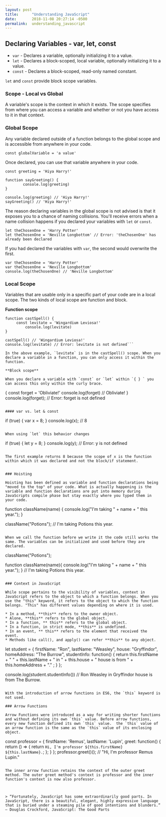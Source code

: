```yaml
---
layout: post
title:      "Understanding JavaScript"
date:       2018-11-08 20:27:14 -0500
permalink:  understanding_javascript
---
```


## Declaring Variables - var, let, const
* `var` - Declares a variable, optionally initializing it to a value.
* `let` - Declares a block-scoped, local variable, optionally initializing it to a value.
* `const` - Declares a block-scoped, read-only named constant.

`let` and `const` provide block scope variables.

### Scope - Local vs Global
A variable's scope is the context in which it exists. The scope specifies from where you can access a variable and whether or not you have access to it in that context. 

### **Global Scope**
Any variable declared outside of a function belongs to the global scope and is accessible from anywhere in your code. 

```const globalVariable = 'a value'```

Once declared, you can use that variable anywhere in your code.

```
const greeting = 'Hiya Harry!'

function sayGreeting() {
        console.log(greeting)
}
			
console.log(greeting) // 'Hiya Harry!'
sayGreeting() // 'Hiya Harry!'
``` 

The reason declaring variables in the global scope is not advised is that it exposes you to a chance of naming collisions. You'll receive errors when a name collision happens if you declared your variables with ```let``` or ```const```.

```
let theChosenOne = 'Harry Potter'
let theChosenOne = 'Neville Longbottom' // Error: 'theChosenOne' has already been declared
```

If you had declared the variables with `var`, the second would overwrite the first.

```
var theChosenOne = 'Harry Potter'
var theChosenOne = 'Neville Longbottom'
console.log(theChosenOne) // 'Neville Longbottom'
```


### **Local Scope**
Variables that are usable only in a specific part of your code are in a local scope. The two kinds of local scope are function and block.

**Function scope**

```
function castSpell() {
     const levitate = 'Wingardium Leviosa!'
		 console.log(levitate)
}

castSpell() // 'Wingardium Leviosa!'
console.log(levitate) // Error: levitate is not defined```

In the above example, `levitate` is in the castSpell() scope. When you declare a variable in a function, you can only access it within the function.

**Block scope**

When you declare a variable with `const` or `let` within `{ } ` you can access this only within the curly brace.

```
{
const forget = 'Obliviate!'
console.log(forget) // Obliviate!
}
console.log(forget); // Error: forget is not defined
```

#### var vs. let & const

```
if (true) {
   var x = 8;
}
console.log(x); // 8
```

When using `let` this behavior changes

```
if (true) {
   let y = 8;
}
console.log(y); // Error: y is not defined
```

The first example returns 8 because the scope of x is the function within which it was declared and not the block/if statement.


### Hoisting

Hoisting has been defined as variable and function declarations being "moved to the top" of your code. What is actually happening is the variable and function declarations are put into memory during JavaScripts compile phase but stay exactly where you typed them in your code. 

```
function className(name) {
     console.log("I'm taking " + name + " this year.");
}

className("Potions"); // I'm taking Potions this year.
```

When we call the function before we write it the code still works the same. The variables can be initialized and used before they are declared.

```
className("Potions");

function className(name){
     console.log("I'm taking " + name + " this year.");
}
// I'm taking Potions this year.
```

### Context in JavaScript

While scope pertains to the visibility of variables, context in JavaScript refers to the object to which a function belongs. When you use the "this" keyword, it refers to the object to which the function belongs. "This" has different values depending on where it is used.

* In a method, **this** refers to the owner object.
* Alone, **this** refers to the global object.
* In a function, ** this** refers to the global object.
* In a function, in strict mode, **this** is undefined.
* In an event, ** this** refers to the element that received the event.
* Methods like call(), and apply() can refer **this** to any object.

```
let student = {
	firstName: "Ron",
	lastName: "Weasley",
	house: "Gryffindor",
	homeAddress: "The Burrow",
	studentInfo: function() {
		return this.firstName + " " + this.lastName + " in " + this.house + " house is from " + this.homeAddress + "." ;
    }
};

console.log(student.studentInfo()) // Ron Weasley in Gryffindor house is from The Burrow.
```

With the introduction of arrow functions in ES6, the `this` keyword is not used.

### Arrow Functions

Arrow Functions were introduced as a way for writing shorter functions and without defining its own `this` value. Before arrow functions, every new function defined its own `this` value.  the `this` value of an arrow function is the same as the `this` value of its enclosing object.

```
const professor = {
  firstName: 'Remus',
	lastName: 'Lupin',
  greet: function() {
    return () => {
      return `Hi, I'm professor ${this.firstName} ${this.lastName}.`;
    };
  }
};
professor.greet()();
// "Hi, I'm professor Remus Lupin."
```

The inner arrow function retains the context of the outer greet method. The outer greet method's context is professor and the inner function's context is now also professor.



> “Fortunately, JavaScript has some extraordinarily good parts. In JavaScript, there is a beautiful, elegant, highly expressive language that is buried under a steaming pile of good intentions and blunders.” 
― Douglas Crockford, JavaScript: The Good Parts











